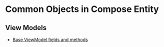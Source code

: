 # Common Objects in Compose Entity

## View Models

- [Base ViewModel fields and methods](/standard_objects/ViewModelReference.md)
